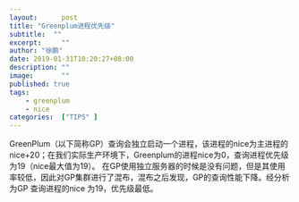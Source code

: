 ```yaml
---
layout:      post
title: "Greenplum进程优先级"
subtitle:  ""
excerpt:     ""
author: "徐鹏"
date: 2019-01-31T10:20:27+08:00
description: ""
image:       ""
published: true 
tags: 
    - greenplum
    - nice
categories:  ["TIPS" ]
---
```

GreenPlum（以下简称GP）查询会独立启动一个进程，该进程的nice为主进程的nice+20；在我们实际生产环境下，Greenplum的进程nice为0，查询进程优先级为19（nice最大值为19）。
在GP使用独立服务器的时候是没有问题，但是其使用率较低，因此对GP集群进行了混布，混布之后发现，GP的查询性能下降。经分析为GP 查询进程的nice 为19，优先级最低。


